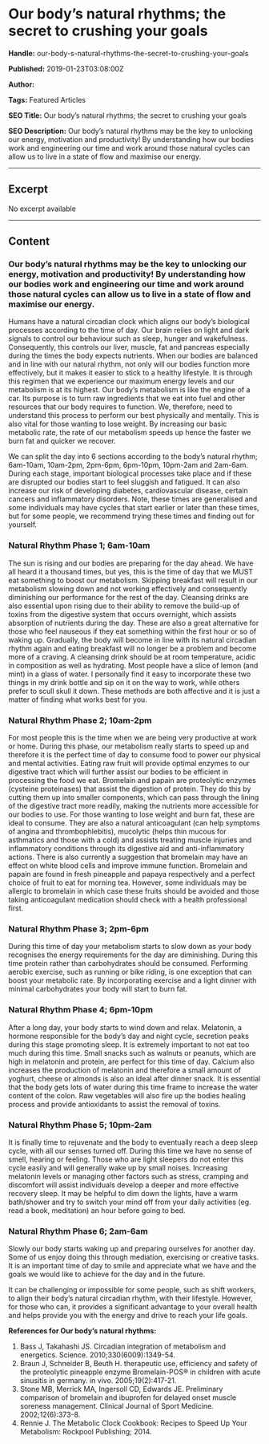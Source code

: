 # Our body’s natural rhythms; the secret to crushing your goals

**Handle:** our-body-s-natural-rhythms-the-secret-to-crushing-your-goals

**Published:** 2019-01-23T03:08:00Z

**Author:**  

**Tags:** Featured Articles

**SEO Title:** Our body’s natural rhythms; the secret to crushing your goals

**SEO Description:** Our body’s natural rhythms may be the key to unlocking our energy, motivation and productivity! By understanding how our bodies work and engineering our time and work around those natural cycles can allow us to live in a state of flow and maximise our energy.

---

## Excerpt

No excerpt available

---

## Content

### Our body’s natural rhythms may be the key to unlocking our energy, motivation and productivity! By understanding how our bodies work and engineering our time and work around those natural cycles can allow us to live in a state of flow and maximise our energy.

Humans have a natural circadian clock which aligns our body’s biological processes according to the time of day. Our brain relies on light and dark signals to control our behaviour such as sleep, hunger and wakefulness. Consequently, this controls our liver, muscle, fat and pancreas especially during the times the body expects nutrients. When our bodies are balanced and in line with our natural rhythm, not only will our bodies function more effectively, but it makes it easier to stick to a healthy lifestyle. It is through this regimen that we experience our maximum energy levels and our metabolism is at its highest. Our body’s metabolism is like the engine of a car. Its purpose is to turn raw ingredients that we eat into fuel and other resources that our body requires to function. We, therefore, need to understand this process to perform our best physically and mentally. This is also vital for those wanting to lose weight. By increasing our basic metabolic rate, the rate of our metabolism speeds up hence the faster we burn fat and quicker we recover.

We can split the day into 6 sections according to the body’s natural rhythm; 6am-10am, 10am-2pm, 2pm-6pm, 6pm-10pm, 10pm-2am and 2am-6am. During each stage, important biological processes take place and if these are disrupted our bodies start to feel sluggish and fatigued. It can also increase our risk of developing diabetes, cardiovascular disease, certain cancers and inflammatory disorders. Note, these times are generalised and some individuals may have cycles that start earlier or later than these times, but for some people, we recommend trying these times and finding out for yourself.

### Natural Rhythm Phase 1; 6am-10am

The sun is rising and our bodies are preparing for the day ahead. We have all heard it a thousand times, but yes, this is the time of day that we MUST eat something to boost our metabolism. Skipping breakfast will result in our metabolism slowing down and not working effectively and consequently diminishing our performance for the rest of the day. Cleansing drinks are also essential upon rising due to their ability to remove the build-up of toxins from the digestive system that occurs overnight, which assists absorption of nutrients during the day. These are also a great alternative for those who feel nauseous if they eat something within the first hour or so of waking up. Gradually, the body will become in line with its natural circadian rhythm again and eating breakfast will no longer be a problem and become more of a craving. A cleansing drink should be at room temperature, acidic in composition as well as hydrating. Most people have a slice of lemon (and mint) in a glass of water. I personally find it easy to incorporate these two things in my drink bottle and sip on it on the way to work, while others prefer to scull skull it down. These methods are both affective and it is just a matter of finding what works best for you.

### Natural Rhythm Phase 2; 10am-2pm

For most people this is the time when we are being very productive at work or home. During this phase, our metabolism really starts to speed up and therefore it is the perfect time of day to consume food to power our physical and mental activities. Eating raw fruit will provide optimal enzymes to our digestive tract which will further assist our bodies to be efficient in processing the food we eat. Bromelain and papain are proteolytic enzymes (cysteine proteinases) that assist the digestion of protein. They do this by cutting them up into smaller components, which can pass through the lining of the digestive tract more readily, making the nutrients more accessible for our bodies to use. For those wanting to lose weight and burn fat, these are ideal to consume. They are also a natural anticoagulant (can help symptoms of angina and thrombophlebitis), mucolytic (helps thin mucous for asthmatics and those with a cold) and assists treating muscle injuries and inflammatory conditions through its digestive aid and anti-inflammatory actions. There is also currently a suggestion that bromelain may have an effect on white blood cells and improve immune function. Bromelain and papain are found in fresh pineapple and papaya respectively and a perfect choice of fruit to eat for morning tea. However, some individuals may be allergic to bromelain in which case these fruits should be avoided and those taking anticoagulant medication should check with a health professional first.

### Natural Rhythm Phase 3; 2pm-6pm

During this time of day your metabolism starts to slow down as your body recognises the energy requirements for the day are diminishing. During this time protein rather than carbohydrates should be consumed. Performing aerobic exercise, such as running or bike riding, is one exception that can boost your metabolic rate. By incorporating exercise and a light dinner with minimal carbohydrates your body will start to burn fat.

### Natural Rhythm Phase 4; 6pm-10pm

After a long day, your body starts to wind down and relax. Melatonin, a hormone responsible for the body’s day and night cycle, secretion peaks during this stage promoting sleep. It is extremely important to not eat too much during this time. Small snacks such as walnuts or peanuts, which are high in melatonin and protein, are perfect for this time of day. Calcium also increases the production of melatonin and therefore a small amount of yoghurt, cheese or almonds is also an ideal after dinner snack. It is essential that the body gets lots of water during this time frame to increase the water content of the colon. Raw vegetables will also fire up the bodies healing process and provide antioxidants to assist the removal of toxins.

### Natural Rhythm Phase 5; 10pm-2am

It is finally time to rejuvenate and the body to eventually reach a deep sleep cycle, with all our senses turned off. During this time we have no sense of smell, hearing or feeling. Those who are light sleepers do not enter this cycle easily and will generally wake up by small noises. Increasing melatonin levels or managing other factors such as stress, cramping and discomfort will assist individuals develop a deeper and more effective recovery sleep. It may be helpful to dim down the lights, have a warm bath/shower and try to switch your mind off from your daily activities (eg. read a book, meditation) an hour before going to bed.

### Natural Rhythm Phase 6; 2am-6am

Slowly our body starts waking up and preparing ourselves for another day. Some of us enjoy doing this through mediation, exercising or creative tasks. It is an important time of day to smile and appreciate what we have and the goals we would like to achieve for the day and in the future.

It can be challenging or impossible for some people, such as shift workers, to align their body’s natural circadian rhythm, with their lifestyle. However, for those who can, it provides a significant advantage to your overall health and helps provide you with the energy and drive to reach your life goals.

**References for Our body’s natural rhythms:**
1. Bass J, Takahashi JS. Circadian integration of metabolism and energetics. Science. 2010;330(6009):1349-54.
2. Braun J, Schneider B, Beuth H. therapeutic use, efficiency and safety of the proteolytic pineapple enzyme Bromelain-POS® in children with acute sinusitis in germany. in vivo. 2005;19(2):417-21.
3. Stone MB, Merrick MA, Ingersoll CD, Edwards JE. Preliminary comparison of bromelain and ibuprofen for delayed onset muscle soreness management. Clinical Journal of Sport Medicine. 2002;12(6):373-8.
4. Rennie J. The Metabolic Clock Cookbook: Recipes to Speed Up Your Metabolism: Rockpool Publishing; 2014.

